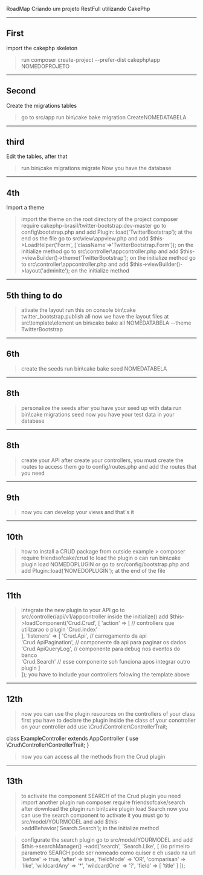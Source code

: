 RoadMap Criando um projeto RestFull utilizando CakePhp

---
First
---

import the cakephp skeleton
> run composer create-project --prefer-dist cakephp\app NOMEDOPROJETO

---
Second
---

Create the migrations tables
> go to src/app
> run bin\cake bake migration CreateNOMEDATABELA
 
---
third
---

Edit the tables, after that 
> run bin\cake migrations migrate
> Now you have the database

---
4th
---

Import a theme
> import the theme on the root directory of the project
> composer require cakephp-brasil/twitter-bootstrap:dev-master
> go to config\bootstrap.php and add Plugin::load('TwitterBootstrap'); at the end os the file
> go to src\view\appview.php and add $this->LoadHelper('Form', ['className'=>'TwitterBootstrap.Form']); on the initialize method
> go to src\controller\appcontroller.php and add $this->viewBuilder()->theme('TwitterBootstrap');  on the initialize method
> go to src\controller\appcontroller.php and add $this->viewBuilder()->layout('adminlte'); on the initialize method


---
5th thing to do 
---

> ativate the layout
> run this on console bin\cake twitter_bootstrap.publish all
> now we have the layout files at src\template\element
> un bin\cake bake all NOMEDATABELA --theme TwitterBootstrap

---
6th
---

> create the seeds
> run bin\cake bake seed NOMEDATABELA

---
8th
---

> personalize the seeds 
> after you have your seed up with data
> run bin\cake migrations seed
> now you have your test data in your database

---
8th
---

> create your API
> after create your controllers, you must create the routes to access them
> go to config/routes.php and add the routes that you need

---
9th
---

> now you can develop your views and that`s it


---
10th
---

> how to install a CRUD package from outside
> example > composer require friendsofcake/crud
> to load the plugin o can 
> run bin\cake plugin load NOMEDOPLUGIN 
> or
> go to src/config/bootstrap.php and add Plugin::load('NOMEDOPLUGIN'); at the end of the file

---
11th
---

> integrate the new plugin to your API
> go to src/controller/api/v1/appcontroller inside the initialize() add $this->loadComponent('Crud.Crud', [
    'action' => [       // controllers que utilizarao o plugin
        'Crud.index'  
    ],
    'listeners' => [ 
        'Crud.Api',             // carregamento da api
        'Crud.ApiPagination',   // componente da api para paginar os dados
        'Crud.ApiQueryLog',     // componente para debug nos eventos do banco   
        'Crud.Search'        // esse componente soh funciona apos integrar outro plugin
    ]  
]);
> you have to include your controllers folowing the template above 

---
12th
---

> now you can use the plugin resources on the controllers of your class
> first you have to declare the plugin inside the class of your conotroller
> on your controller add use \Crud\Controller\ControllerTrait;

class ExampleController extends AppController {
    use \Crud\Controller\ControllerTrait; 
} 

> now you can access all the methods from the Crud plugin

---
13th
---

> to activate the component SEARCH of the Crud plugin you need import another plugin
> run composer require friendsofcake/search
> after download the plugin
> run bin\cake plugin load Search
> now you can use the search component 
> to activate it you must go to src/model/YOURMODEL
> and add $this->addBehavior('Search.Search'); in the initialize method

> configurate the search plugin
> go to src/model/YOURMODEL and add
> $this->searchManager()
    ->add('search', 'Search.Like', [ //o primeiro parametro SEARCH pode ser nomeado como quiser e eh usado na url
        'before' => true,
        'after' => true,
        'fieldMode' => 'OR',
        'comparisan' => 'like',
        'wildcardAny' => '*',
        'wildcardOne' => '?',
        'field' => [
            'title'
        ]
    ]);





